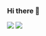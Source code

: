 ### Hi there 👋
<img src="https://github-readme-stats.vercel.app/api?username=Tushar9576&show_icons=true&count_private=true&theme=radical ">
<img  src="https://github-readme-stats.vercel.app/api/top-langs/?username=Tushar9576&theme=dark&hide_langs_below=1" />
<!--
**Tushar9576/Tushar9576** is a ✨ _special_ ✨ repository because its `README.md` (this file) appears on your GitHub profile.

Here are some ideas to get you started:

- 🔭 I’m currently working on ...
- 🌱 I’m currently learning ...
- 👯 I’m looking to collaborate on ...
- 🤔 I’m looking for help with ...
- 💬 Ask me about ...
- 📫 How to reach me: ...
- 😄 Pronouns: ...
- ⚡ Fun fact: ...
-->
